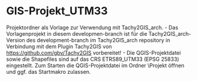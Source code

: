 # GIS-Projekt_UTM33
Projektordner als Vorlage zur Verwendung mit Tachy2GIS_arch. - Das Vorlagenprojekt in diesem developmen-branch ist für die Tachy2GIS_arch-Version des development-branch im Tachy2GIS_arch repository in Verbindung mit dem Plugin Tachy2GIS von https://github.com/gbv/Tachy2GIS vorbereitet! - Die QGIS-Projektdatei sowie die Shapefiles sind auf das CRS ETRS89_UTM33 (EPSG 25833) eingestellt. Zum Starten die QGIS-Projektdatei im Ordner \Projekt öffnen und ggf. das Startmakro zulassen.
